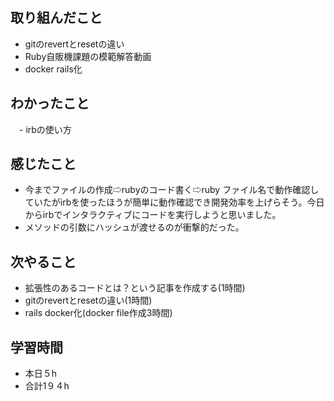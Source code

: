 
## 取り組んだこと
  - gitのrevertとresetの違い
  - Ruby自販機課題の模範解答動画
  - docker rails化
## わかったこと
　- irbの使い方

## 感じたこと
  - 今までファイルの作成⇨rubyのコード書く⇨ruby ファイル名で動作確認していたがirbを使ったほうが簡単に動作確認でき開発効率を上げらそう。今日からirbでインタラクティブにコードを実行しようと思いました。
  - メソッドの引数にハッシュが渡せるのが衝撃的だった。
    


## 次やること
  - 拡張性のあるコードとは？という記事を作成する(1時間)
  - gitのrevertとresetの違い(1時間)
  - rails docker化(docker file作成3時間)
 

## 学習時間
  - 本日５h
  - 合計1９４h

